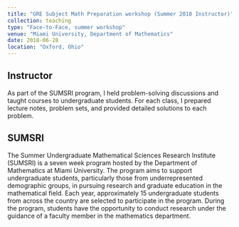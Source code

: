 ```yaml
---
title: "GRE Subject Math Preparation workshop (Summer 2018 Instructor)"
collection: teaching
type: "Face-to-Face, summer workshop"
venue: "Miami University, Department of Mathematics"
date: 2018-06-28
location: "Oxford, Ohio"
---
```


## Instructor
As part of the SUMSRI program, I held problem-solving discussions and taught courses to undergraduate students. For each class, I prepared lecture notes, problem sets, and provided detailed solutions to each problem. 

## SUMSRI
The Summer Undergraduate Mathematical Sciences Research Institute (SUMSRI) is a seven week program hosted by the Department of Mathematics at Miami University. The program aims to support undergraduate students, particularly those from underrepresented demographic groups, in pursuing research and graduate education in the mathematical field. Each year, approximately 15 undergraduate students from across the country are selected to participate in the program. During the program, students have the opportunity to conduct research under the guidance of a faculty member in the mathematics department. 
